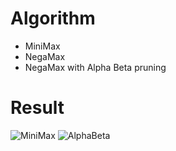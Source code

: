 # Algorithm
 - MiniMax
 - NegaMax
 - NegaMax with Alpha Beta pruning

# Result
![MiniMax](https://user-images.githubusercontent.com/68500496/203839500-abb59c6c-4d50-441f-b3b2-5ee47dddcc2d.JPG)
![AlphaBeta](https://user-images.githubusercontent.com/68500496/203839501-15c6cb55-e9aa-46c0-bb74-d8f77861feb6.JPG)
